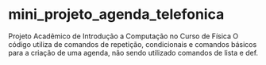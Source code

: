 # mini_projeto_agenda_telefonica
Projeto Acadêmico de Introdução a Computação no Curso de Física
O código utiliza de comandos de repetição, condicionais e comandos básicos para a criação de uma agenda, não sendo utilizado comandos de lista e def.
